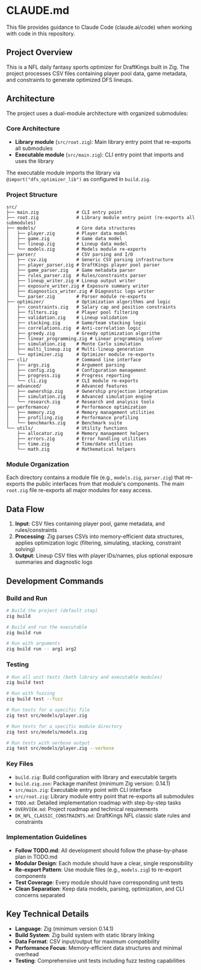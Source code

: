 # CLAUDE.md

This file provides guidance to Claude Code (claude.ai/code) when working with code in this repository.

## Project Overview

This is a NFL daily fantasy sports optimizer for DraftKings built in Zig. The project processes CSV files containing player pool data, game metadata, and constraints to generate optimized DFS lineups.

## Architecture

The project uses a dual-module architecture with organized submodules:

### Core Architecture
- **Library module** (`src/root.zig`): Main library entry point that re-exports all submodules
- **Executable module** (`src/main.zig`): CLI entry point that imports and uses the library

The executable module imports the library via `@import("dfs_optimizer_lib")` as configured in `build.zig`.

### Project Structure
```
src/
├── main.zig              # CLI entry point
├── root.zig              # Library module entry point (re-exports all submodules)
├── models/               # Core data structures
│   ├── player.zig        # Player data model
│   ├── game.zig          # Game data model
│   ├── lineup.zig        # Lineup data model
│   └── models.zig        # Models module re-exports
├── parser/               # CSV parsing and I/O
│   ├── csv.zig           # Generic CSV parsing infrastructure
│   ├── player_parser.zig # DraftKings player pool parser
│   ├── game_parser.zig   # Game metadata parser
│   ├── rules_parser.zig  # Rules/constraints parser
│   ├── lineup_writer.zig # Lineup output writer
│   ├── exposure_writer.zig # Exposure summary writer
│   ├── diagnostics_writer.zig # Diagnostic logs writer
│   └── parser.zig        # Parser module re-exports
├── optimizer/            # Optimization algorithms and logic
│   ├── constraints.zig   # Salary cap and position constraints
│   ├── filters.zig       # Player pool filtering
│   ├── validation.zig    # Lineup validation
│   ├── stacking.zig      # Game/team stacking logic
│   ├── correlations.zig  # Anti-correlation logic
│   ├── greedy.zig        # Greedy optimization algorithm
│   ├── linear_programming.zig # Linear programming solver
│   ├── simulation.zig    # Monte Carlo simulation
│   ├── multi_lineup.zig  # Multi-lineup generation
│   └── optimizer.zig     # Optimizer module re-exports
├── cli/                  # Command line interface
│   ├── args.zig          # Argument parsing
│   ├── config.zig        # Configuration management
│   ├── progress.zig      # Progress reporting
│   └── cli.zig           # CLI module re-exports
├── advanced/             # Advanced features
│   ├── ownership.zig     # Ownership projection integration
│   ├── simulation.zig    # Advanced simulation engine
│   └── research.zig      # Research and analysis tools
├── performance/          # Performance optimization
│   ├── memory.zig        # Memory management utilities
│   ├── profiling.zig     # Performance profiling
│   └── benchmarks.zig    # Benchmark suite
└── utils/                # Utility functions
    ├── allocator.zig     # Memory management helpers
    ├── errors.zig        # Error handling utilities
    ├── time.zig          # Time/date utilities
    └── math.zig          # Mathematical helpers
```

### Module Organization
Each directory contains a module file (e.g., `models.zig`, `parser.zig`) that re-exports the public interfaces from that module's components. The main `root.zig` file re-exports all major modules for easy access.

## Data Flow

1. **Input**: CSV files containing player pool, game metadata, and rules/constraints
2. **Processing**: Zig parses CSVs into memory-efficient data structures, applies optimization logic (filtering, simulating, stacking, constraint solving)
3. **Output**: Lineup CSV files with player IDs/names, plus optional exposure summaries and diagnostic logs

## Development Commands

### Build and Run
```bash
# Build the project (default step)
zig build

# Build and run the executable
zig build run

# Run with arguments
zig build run -- arg1 arg2
```

### Testing
```bash
# Run all unit tests (both library and executable modules)
zig build test

# Run with fuzzing
zig build test --fuzz

# Run tests for a specific file
zig test src/models/player.zig

# Run tests for a specific module directory
zig test src/models/models.zig

# Run tests with verbose output
zig test src/models/player.zig --verbose
```

### Key Files
- `build.zig`: Build configuration with library and executable targets
- `build.zig.zon`: Package manifest (minimum Zig version: 0.14.1)
- `src/main.zig`: Executable entry point with CLI interface
- `src/root.zig`: Library module entry point that re-exports all submodules
- `TODO.md`: Detailed implementation roadmap with step-by-step tasks
- `OVERVIEW.md`: Project roadmap and technical requirements
- `DK_NFL_CLASSIC_CONSTRAINTS.md`: DraftKings NFL classic slate rules and constraints

### Implementation Guidelines
- **Follow TODO.md**: All development should follow the phase-by-phase plan in TODO.md
- **Modular Design**: Each module should have a clear, single responsibility
- **Re-export Pattern**: Use module files (e.g., `models.zig`) to re-export components
- **Test Coverage**: Every module should have corresponding unit tests
- **Clean Separation**: Keep data models, parsing, optimization, and CLI concerns separated

## Key Technical Details

- **Language**: Zig (minimum version 0.14.1)
- **Build System**: Zig build system with static library linking
- **Data Format**: CSV input/output for maximum compatibility
- **Performance Focus**: Memory-efficient data structures and minimal overhead
- **Testing**: Comprehensive unit tests including fuzz testing capabilities
